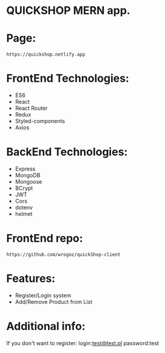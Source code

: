 # QUICKSHOP MERN app.
 
# Page:
    https://quickshop.netlify.app
# FrontEnd Technologies:
- ES6
- React
- React Router
- Redux
- Styled-components
- Axios
# BackEnd Technologies:
- Express
- MongoDB
- Mongoose
- BCrypt
- JWT
- Cors
- dotenv
- helmet
# FrontEnd repo:
    https://github.com/wrogoz/quickShop-client
# Features:
- Register/Login system
- Add/Remove Product from List
# Additional info:
If you don't want to register:
login:test@test.pl password:test








